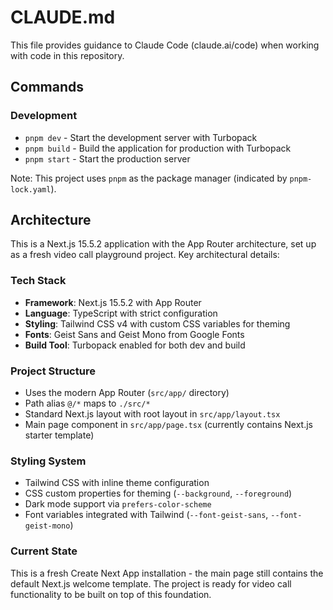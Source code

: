 # CLAUDE.md

This file provides guidance to Claude Code (claude.ai/code) when working with code in this repository.

## Commands

### Development

- `pnpm dev` - Start the development server with Turbopack
- `pnpm build` - Build the application for production with Turbopack
- `pnpm start` - Start the production server

Note: This project uses `pnpm` as the package manager (indicated by `pnpm-lock.yaml`).

## Architecture

This is a Next.js 15.5.2 application with the App Router architecture, set up as a fresh video call playground project. Key architectural details:

### Tech Stack

- **Framework**: Next.js 15.5.2 with App Router
- **Language**: TypeScript with strict configuration
- **Styling**: Tailwind CSS v4 with custom CSS variables for theming
- **Fonts**: Geist Sans and Geist Mono from Google Fonts
- **Build Tool**: Turbopack enabled for both dev and build

### Project Structure

- Uses the modern App Router (`src/app/` directory)
- Path alias `@/*` maps to `./src/*`
- Standard Next.js layout with root layout in `src/app/layout.tsx`
- Main page component in `src/app/page.tsx` (currently contains Next.js starter template)

### Styling System

- Tailwind CSS with inline theme configuration
- CSS custom properties for theming (`--background`, `--foreground`)
- Dark mode support via `prefers-color-scheme`
- Font variables integrated with Tailwind (`--font-geist-sans`, `--font-geist-mono`)

### Current State

This is a fresh Create Next App installation - the main page still contains the default Next.js welcome template. The project is ready for video call functionality to be built on top of this foundation.
